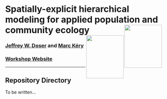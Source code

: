 # Spatially-explicit hierarchical modeling for applied population and community ecology<a href='https://www.jeffdoser.com/files/spoccupancy-web/'><img src="https://github.com/doserjef/spOccupancy/blob/main/man/figures/logo.png" align="right" height="139" width="120"/></a><a href='https://www.jeffdoser.com/files/spabundance-web/'><img src="https://github.com/doserjef/spAbundance/blob/main/man/figures/logo.png" align="right" height="139" width="120"/></a>

### [Jeffrey W. Doser](https://www.jeffdoser.com/) and [Marc K&eacute;ry](https://www.mbr-pwrc.usgs.gov/pubanalysis/roylebook/)

### [Workshop Website](https://doserjef.github.io/Switzerland24-Spatial-Workshop/)

---------------------------------

## Repository Directory

To be written...

